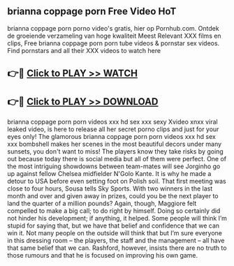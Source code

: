 ## brianna coppage porn Free Video HoT 

brianna coppage porn porno video's gratis, hier op Pornhub.com. Ontdek de groeiende verzameling van hoge kwaliteit Meest Relevant XXX films en clips,
Free brianna coppage porn porn tube videos & pornstar sex videos. Find pornstars and all their XXX videos to watch here


## 👉🔴 [Click to PLAY >> WATCH](http://us.freeplayer.one?title=brianna_coppage_porn&ref=16D)

## 👉🔴 [Click to PLAY >> DOWNLOAD](http://us.freeplayer.one?title=brianna_coppage_porn&ref=16D)


brianna coppage porn porn videos xxx hd sex xxx sexy Xvideo xnxx viral leaked video, is here to release all her secret porno clips and just for your eyes only! The glamorous brianna coppage porn porn videos xxx hd sex xxx bombshell makes her scenes in the most beautiful decors under many sunsets, you don't want to miss! The players know they take risks by going out because today there is social media but all of them were perfect. One of the most intriguing showdowns between team-mates will see Jorginho go up against fellow Chelsea midfielder N'Golo Kante. It is why he made a detour to USA before even setting foot on Polish soil. That first meeting was close to four hours, Sousa tells Sky Sports. With two winners in the last month and over and given away in prizes, could you be the next player to land the quarter of a million pounds? Again, though, Maggiore felt compelled to make a big call; to do right by himself. Doing so certainly did not hinder his development; if anything, it helped. Some people will think I’m stupid for saying that, but we have that belief and confidence that we can win it. Not many people on the outside will think that but I’m sure everyone in this dressing room – the players, the staff and the management – all have that same belief that we can. Rashford, however, insists there are no truth to those rumours and that he is focused on improving his own game.